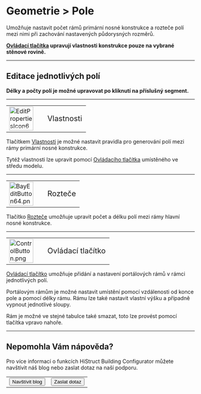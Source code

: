 
<h1>Geometrie &gt; Pole</h1>

<p>Umožňuje nastavit počet rámů primární nosné konstrukce a rozteče polí mezi nimi při zachování nastavených půdorysných rozměrů.</p>

<p><b><u>Ovládací tlačítka</u> upravují vlastnosti konstrukce pouze na vybrané stěnové rovině.</b></p>

<hr class="main"> <!-- Vodorovná čára jako oddělovač sekce -->

<h2>Editace jednotlivých polí</h2>

<p><b>Délky a počty polí je možné upravovat po kliknutí na příslušný segment.</b></p>

<hr class="main"> <!-- Vodorovná čára jako oddělovač sekce -->

<table>
  <tr>
    <td>
      <div style="position: relative; width: 64px; height: 64px;">
        <img src="img/EditPropertiesIcon64x64.png" alt="EditPropertiesIcon64x64.png" width="64" height="64">
        <div style="position: absolute; bottom: 0; width: 100%; background: none; color: white; font-size: 12px; text-align: center;">
          Vlastnosti
        </div>
      </div>
    </td>
    <td style="vertical-align: middle; font-size: 20px; padding-left: 30px;">
      Vlastnosti
    </td>
  </tr>
</table>

<p>Tlačítkem <u>Vlastnosti</u> je možné nastavit pravidla pro generování polí mezi rámy primární nosné konstrukce.</p>
<p>Tytéž vlastnosti lze upravit pomocí <u>Ovládacího tlačítka</u> umístěného ve středu modelu.</p>

<hr class="main"> <!-- Vodorovná čára jako oddělovač sekce -->

<table>
  <tr>
    <td><img src="img/BayEditButton64.png" alt="BayEditButton64.png" width="64"></td>
    <td style="vertical-align: middle; font-size: 20px; padding-left: 30px;">Rozteče</td>
  </tr> 
</table>

<p>Tlačítko <u>Rozteče</u> umožňuje upravit počet a délku polí mezi rámy hlavní nosné konstrukce.</p>

<hr class="main"> <!-- Vodorovná čára jako oddělovač sekce -->

<table>
  <tr>
    <td><img src="img/ControlButton.png" alt="ControlButton.png" width="64"></td>
    <td style="vertical-align: middle; font-size: 20px; padding-left: 30px;">Ovládací tlačítko</td>
  </tr> 
</table>

<p><u>Ovládací tlačítko</u> umožňuje přidání a nastavení portálových rámů v rámci jednotlivých polí.</p>
<p>Portálovým rámům je možné nastavit umístění pomocí vzdálenosti od konce pole a pomocí délky rámu. Rámu lze také nastavit vlastní výšku a případně vypnout jednotlivé sloupy.</p>
<p>Rám je možné ve stejné tabulce také smazat, toto lze provést pomocí tlačítka vpravo nahoře.</p>

<hr class="main"> <!-- Vodorovná čára jako oddělovač sekce -->

<h2>Nepomohla Vám nápověda?</h2>
<p>Pro více informací o funkcích HiStruct Building Configurator můžete navštívit náš blog nebo zaslat dotaz na naší podporu.</p>

<table>
  <tr>
    <td>
      <a href="https://docs.histruct.com/cs/" target="_blank" rel="noopener noreferrer"> 
        <button class="btn">Navštívit blog</button>
      </a>
    </td>
    <td>
      <a href="mailto:support@histruct.com?subject=Dotaz na Support HiStruct">
         <button class="btn">Zaslat dotaz</button>
      </a>
    </td>
  </tr>
</table>
